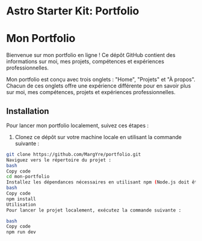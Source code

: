 # Astro Starter Kit: Portfolio

# Mon Portfolio

Bienvenue sur mon portfolio en ligne ! Ce dépôt GitHub contient des informations sur moi, mes projets, compétences et expériences professionnelles.

Mon portfolio est conçu avec trois onglets : "Home", "Projets" et "À propos". Chacun de ces onglets offre une expérience différente pour en savoir plus sur moi, mes compétences, projets et expériences professionnelles.

## Installation

Pour lancer mon portfolio localement, suivez ces étapes :

1. Clonez ce dépôt sur votre machine locale en utilisant la commande suivante :

```bash
git clone https://github.com/MargYre/portfolio.git
Naviguez vers le répertoire du projet :
bash
Copy code
cd mon-portfolio
Installez les dépendances nécessaires en utilisant npm (Node.js doit être installé sur votre machine) :
bash
Copy code
npm install
Utilisation
Pour lancer le projet localement, exécutez la commande suivante :

bash
Copy code
npm run dev